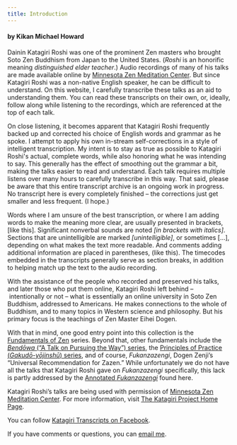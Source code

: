 ```yaml
---
title: Introduction
---
```


#### by Kikan Michael Howard

Dainin Katagiri Roshi was one of the prominent Zen masters who brought Soto Zen Buddhism from Japan to the United States. (*Roshi* is an honorific meaning *distinguished elder teacher*.) Audio recordings of many of his talks are made available online by [Minnesota Zen Meditation Center](https://www.mnzencenter.org/audio-archive-project.html). But since Katagiri Roshi was a non-native English speaker, he can be difficult to understand. On this website, I carefully transcribe these talks as an aid to understanding them. You can read these transcripts on their own, or, ideally, follow along while listening to the recordings, which are referenced at the top of each talk. 

On close listening, it becomes apparent that Katagiri Roshi frequently backed up and corrected his choice of English words and grammar as he spoke. I attempt to apply his own in-stream self-corrections in a style of intelligent transcription. My intent is to stay as true as possible to Katagiri Roshi's actual, complete words, while also honoring what he was intending to say. This generally has the effect of smoothing out the grammar a bit, making the talks easier to read and understand. Each talk requires multiple listens over many hours to carefully transcribe in this way. That said, please be aware that this entire transcript archive is an ongoing work in progress. No transcript here is every completely finished – the corrections just get smaller and less frequent. (I hope.)

Words where I am unsure of the best transcription, or where I am adding words to make the meaning more clear, are usually presented in brackets, [like this]. Significant nonverbal sounds are noted *[in brackets with italics]*. Sections that are unintelligible are marked *[unintelligible]*, or sometimes [...], depending on what makes the text more readable. And comments adding additional information are placed in parentheses, (like this). The timecodes embedded in the transcripts generally serve as section breaks, in addition to helping match up the text to the audio recording.

With the assistance of the people who recorded and preserved his talks, and later those who put them online, Katagiri Roshi left behind – intentionally or not – what is essentially an online university in Soto Zen Buddhism, addressed to Americans. He makes connections to the whole of Buddhism, and to many topics in Western science and philosophy. But his primary focus is the teachings of Zen Master Eihei Dogen. 

With that in mind, one good entry point into this collection is the [Fundamentals of Zen](fundamentals) series. Beyond that, other fundamentals include the [*Bendōwa* (“A Talk on Pursuing the Way”) series](bendowa), the [Principles of Practice (*Gakudō-yōjinshū*) series](principles-of-practice), and of course, *Fukanzazengi*, Dogen Zenji’s “Universal Recommendation for Zazen.” While unfortunately we do not have all the talks that Katagiri Roshi gave on *Fukanzazengi* specifically, this lack is partly addressed by the [Annotated *Fukanzazengi*](annotated-fukanzazengi) found here.

Katagiri Roshi’s talks are being used with permission of [Minnesota Zen Meditation Center](https://www.mnzencenter.org). For more information, visit [The Katagiri Project Home Page](https://www.mnzencenter.org/katagiri-project.html).

You can follow [Katagiri Transcripts on Facebook](https://www.facebook.com/KatagiriTranscripts).

If you have comments or questions, you can [email me](mailto:michaelhoward@mac.com).
